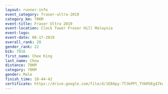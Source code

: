 ```yaml
---
layout: runner-info 
event_category: fraser-ultra-2019 
category_km: 70KM 
event-title: Fraser Ultra 2019 
event-location: Clock Tower Fraser Hill Malaysia 
event-logo: 
event-date: 08-17-2019 
overall_rank: 28
gender_rank: 22
bib: 7016
first_name: Chee King
last_name: Chow
distance: 70KM
category: 70KM
gender: Male
finish_time: 10-44-42
certificate: https://drive.google.com/file/d/1EB4py-7TJkPPl_TVkM3Eg47kqbfYuRDe/view?usp=sharing
---
```

